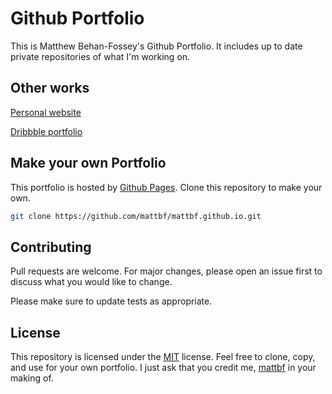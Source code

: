 # Github Portfolio

This is Matthew Behan-Fossey's Github Portfolio. It includes up to date private repositories of what I'm working on.

## Other works
[Personal website](link)  

[Dribbble portfolio](https://dribbble.com/matthewbf)  

## Make your own Portfolio

This portfolio is hosted by [Github Pages](https://pages.github.com/). Clone this repository to make your own.

```bash
git clone https://github.com/mattbf/mattbf.github.io.git
```

## Contributing
Pull requests are welcome. For major changes, please open an issue first to discuss what you would like to change.

Please make sure to update tests as appropriate.

## License
This repository is licensed under the [MIT](https://choosealicense.com/licenses/mit/) license. Feel free to clone, copy, and use for your own portfolio. I just ask that you credit me, [mattbf](https://github.com/mattbf) in your making of.
